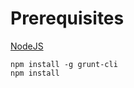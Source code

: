 Prerequisites
======================
[NodeJS](http://nodejs.org/)
```
npm install -g grunt-cli
npm install
```
    